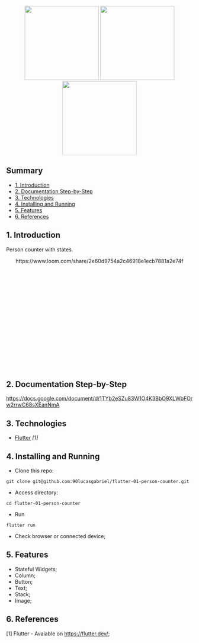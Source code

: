 
<div align="center">

<img src="https://user-images.githubusercontent.com/9625765/114217840-176de700-993f-11eb-871d-52548d971ca3.png" width="200px" /> <img src="https://user-images.githubusercontent.com/9625765/114217821-0cb35200-993f-11eb-88da-edc9640ff2ed.png" width="200px" /> <img src="https://user-images.githubusercontent.com/9625765/114217762-f73e2800-993e-11eb-8ce3-c553c795b14d.png" width="200px" />
    
</div>

## Summary
  - [1. Introduction](#1-introduction)
  - [2. Documentation Step-by-Step](#2-documentation-step-by-step)
  - [3. Technologies](#3-technologies)
  - [4. Installing and Running](#4-installing-and-running)
  - [5. Features](#5-features)
  - [6. References](#6-references)

## 1. Introduction
Person counter with states.

<div align="center" style="height: 300px; overflow: hidden">
  https://www.loom.com/share/2e60d9754a2c46918e1ecb7881a2e74f
  
</div>

## 2. Documentation Step-by-Step
https://docs.google.com/document/d/1TYb2eSZu83W1O4K3BbO9XLWbFOrw2rrwC68sXEanNmA

## 3. Technologies
- [Flutter](https://flutter.dev/) _[1]_

## 4. Installing and Running
- Clone this repo:
```
git clone git@github.com:90lucasgabriel/flutter-01-person-counter.git
```

- Access directory:
```
cd flutter-01-person-counter
```

- Run
```
flutter run
```

- Check browser or connected device;


## 5. Features
- Stateful Widgets;
- Column;
- Button;
- Text;
- Stack;
- Image;

## 6. References
[1] Flutter - Avaiable on https://flutter.dev/;
